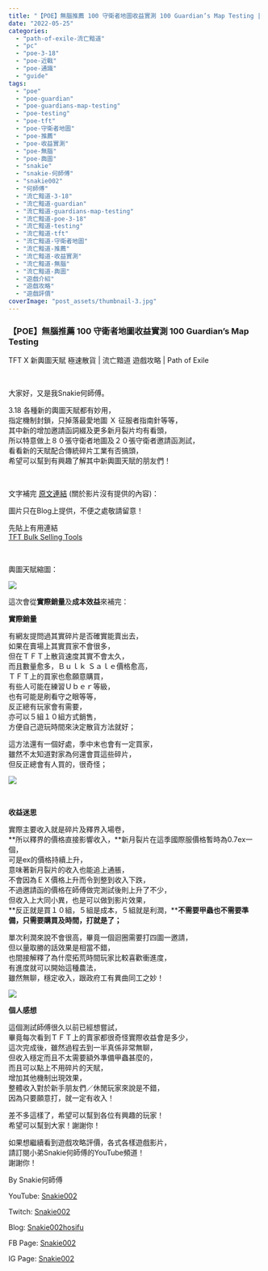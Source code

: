 ```yaml
---
title: "【POE】無腦推薦 100 守衛者地圖收益實測 100 Guardian’s Map Testing | TFT X 新輿圖天賦 極速散貨 | 流亡黯道 遊戲攻略 | Path of Exile"
date: "2022-05-25"
categories: 
  - "path-of-exile-流亡黯道"
  - "pc"
  - "poe-3-18"
  - "poe-近戰"
  - "poe-通識"
  - "guide"
tags: 
  - "poe"
  - "poe-guardian"
  - "poe-guardians-map-testing"
  - "poe-testing"
  - "poe-tft"
  - "poe-守衛者地圖"
  - "poe-推薦"
  - "poe-收益實測"
  - "poe-無腦"
  - "poe-輿圖"
  - "snakie"
  - "snakie-何師傅"
  - "snakie002"
  - "何師傅"
  - "流亡黯道-3-18"
  - "流亡黯道-guardian"
  - "流亡黯道-guardians-map-testing"
  - "流亡黯道-poe-3-18"
  - "流亡黯道-testing"
  - "流亡黯道-tft"
  - "流亡黯道-守衛者地圖"
  - "流亡黯道-推薦"
  - "流亡黯道-收益實測"
  - "流亡黯道-無腦"
  - "流亡黯道-輿圖"
  - "遊戲介紹"
  - "遊戲攻略"
  - "遊戲評價"
coverImage: "post_assets/thumbnail-3.jpg"
---
```


### 【POE】無腦推薦 100 守衛者地圖收益實測 100 Guardian’s Map Testing  
TFT X 新輿圖天賦 極速散貨 | 流亡黯道 遊戲攻略 | Path of Exile

  
   

  
大家好，又是我Snakie何師傅。  

  
3.18 各種新的輿圖天賦都有妙用，  
指定機制封鎖，只掉落最愛地圖 Ｘ 征服者指南針等等，  
其中新的增加邀請函詞綴及更多新月裂片均有看頭，  
所以特意做上８０張守衛者地圖及２０張守衛者邀請函測試，  
看看新的天賦配合傳統碎片工業有否搞頭，  
希望可以幫到有興趣了解其中新輿圖天賦的朋友們！  

  
   

  
文字補完 [原文連結](https://snakie002hosifu.blog/3-18-100gmap/) (關於影片沒有提供的內容)：  

  
圖片只在Blog上提供，不便之處敬請留意！  

  
先貼上有用連結  
[TFT Bulk Selling Tools](https://the-forbidden-trove.github.io/bulk-selling-tool/)  

  
   

  
輿圖天賦縮圖：  

  
![](post_assets/1-4-1024x929.png)  

  
這次會從**實際銷量**及**成本效益**來補完：  

  
**實際銷量**  

  
有網友提問過其實碎片是否確實能賣出去，  
如果在賣場上其實買家不會很多，  
但在ＴＦＴ上散貨速度其實不會太久，  
而且數量愈多，Ｂｕｌｋ Ｓａｌｅ價格愈高，  
ＴＦＴ上的買家也愈願意購買，  
有些人可能在練習Ｕｂｅｒ等級，  
也有可能是刷看守之眼等等，  
反正總有玩家會有需要，  
亦可以５組１０組方式銷售，  
方便自己遊玩時間來決定散貨方法就好；  

  
這方法還有一個好處，季中末也會有一定買家，  
雖然不太知道對家為何還會買這些碎片，  
但反正總會有人買的，很奇怪；  

  
![](post_assets/2-3-1024x438.png)  

  
   

  
**收益迷思**  

  
實際主要收入就是碎片及釋界入場卷，  
**所以釋界的價格直接影響收入，**新月裂片在這季國際服價格暫時為0.7ex一個，  
可是ex的價格持續上升，  
意味著新月裂片的收入也能追上通脹，  
不會因為ＥＸ價格上升而令到整到收入下跌，  
不過邀請函的價格在師傅做完測試後則上升了不少，  
但收入上大同小異，也是可以做到影片效果，  
**反正就是買１０組，５組是成本，５組就是利潤，****不需要甲蟲也不需要準備，只需要購買及時間，打就是了；**  

  
單次利潤來說不會很高，畢竟一個迴圈需要打四圖一邀請，  
但以量取勝的話效果是相當不錯，  
也間接解釋了為什麼拓荒時間玩家比較喜歡衝進度，  
有進度就可以開始這種農法，  
雖然無聊，穩定收入，跟政府工有異曲同工之妙！  

  
![](post_assets/3-3-1024x633.png)  

  
**個人感想**  

  
這個測試師傅很久以前已經想嘗試，  
畢竟每次看到ＴＦＴ上的賣家都很奇怪實際收益會是多少，  
這次完成後，雖然過程去到一半真係非常無聊，  
但收入穩定而且不太需要額外準備甲蟲甚麼的，  
而且可以點上不用碎片的天賦，  
增加其他機制出現效果，  
整體收入對於新手朋友們／休閒玩家來說是不錯，  
因為只要願意打，就一定有收入！  

  
差不多這樣了，希望可以幫到各位有興趣的玩家！  
希望可以幫到大家！謝謝你！  

  
如果想繼續看到遊戲攻略評價，各式各樣遊戲影片，  
請訂閱小弟Snakie何師傅的YouTube頻道！  
謝謝你！  

  
By Snakie何師傅  

  
YouTube: [Snakie002](https://www.youtube.com/channel/UCDOMLG_RBSoqVHK3sIYJeLA)  

  
Twitch: [Snakie002](https://www.twitch.tv/snakie002/)  

  
Blog: [Snakie002hosifu](https://snakie002hosifu.blog/)  

  
FB Page: [Snakie002](https://www.facebook.com/Snakie002/)  

  
IG Page: [Snakie002](https://www.instagram.com/snakie002/)
